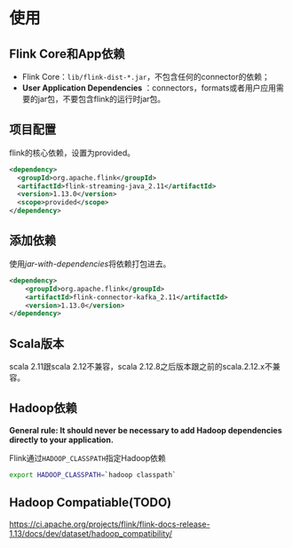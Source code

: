 # 使用



## Flink Core和App依赖

- Flink Core：`lib/flink-dist-*.jar`，不包含任何的connector的依赖；
- **User Application Dependencies** ：connectors，formats或者用户应用需要的jar包，不要包含flink的运行时jar包。





## 项目配置

flink的核心依赖，设置为provided。

```xml
<dependency>
  <groupId>org.apache.flink</groupId>
  <artifactId>flink-streaming-java_2.11</artifactId>
  <version>1.13.0</version>
  <scope>provided</scope>
</dependency>
```



## 添加依赖

使用*jar-with-dependencies*将依赖打包进去。

```xml
<dependency>
    <groupId>org.apache.flink</groupId>
    <artifactId>flink-connector-kafka_2.11</artifactId>
    <version>1.13.0</version>
</dependency>
```



## Scala版本

scala 2.11跟scala 2.12不兼容，scala 2.12.8之后版本跟之前的scala.2.12.x不兼容。



## Hadoop依赖

**General rule: It should never be necessary to add Hadoop dependencies directly to your application.**

Flink通过`HADOOP_CLASSPATH`指定Hadoop依赖

```bash
export HADOOP_CLASSPATH=`hadoop classpath`
```



## Hadoop Compatiable(TODO)

https://ci.apache.org/projects/flink/flink-docs-release-1.13/docs/dev/dataset/hadoop_compatibility/